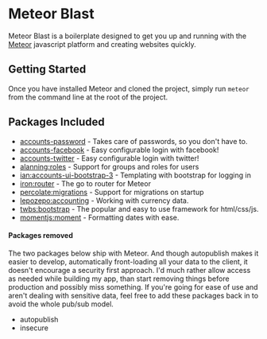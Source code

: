 # Meteor Blast

Meteor Blast is a boilerplate designed to get you up and running with the [Meteor](https://www.meteor.com/) javascript platform and creating websites quickly.

## Getting Started

Once you have installed Meteor and cloned the project, simply run `meteor` from the command line at the root of the project.

## Packages Included

* [accounts-password](https://atmospherejs.com/meteor/accounts-password) - Takes care of passwords, so you don't have to.
* [accounts-facebook](https://atmospherejs.com/meteor/accounts-facebook) - Easy configurable login with facebook!
* [accounts-twitter](https://atmospherejs.com/meteor/accounts-twitter) - Easy configurable login with twitter! 
* [alanning:roles](https://github.com/alanning/meteor-roles/) - Support for groups and roles for users
* [ian:accounts-ui-bootstrap-3](https://github.com/ianmartorell/meteor-accounts-ui-bootstrap-3/) - Templating with bootstrap for logging in
* [iron:router](https://github.com/iron-meteor/iron-router/) - The go to router for Meteor 
* [percolate:migrations](https://github.com/percolatestudio/meteor-migrations/) - Support for migrations on startup
* [lepozepo:accounting](https://github.com/Lepozepo/meteor-accounting/) - Working with currency data.
* [twbs:bootstrap](https://github.com/twbs/bootstrap/) - The popular and easy to use framework for html/css/js.
* [momentjs:moment](https://github.com/moment/moment/) - Formatting dates with ease.

#### Packages removed

The two packages below ship with Meteor. And though autopublish makes it easier to develop, automatically front-loading all your data to the client, it doesn't encourage a security first approach. I'd much rather allow access as needed while building my app, than start removing things before production and possibly miss something. If you're going for ease of use and aren't dealing with sensitive data, feel free to add these packages back in to avoid the whole pub/sub model.

* autopublish
* insecure
